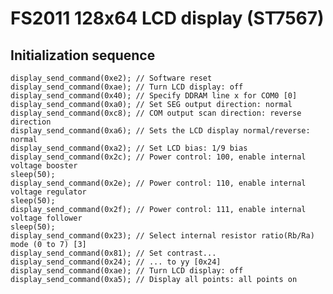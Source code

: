 # FS2011 128x64 LCD display (ST7567)

## Initialization sequence

    display_send_command(0xe2); // Software reset
    display_send_command(0xae); // Turn LCD display: off
    display_send_command(0x40); // Specify DDRAM line x for COM0 [0]
    display_send_command(0xa0); // Set SEG output direction: normal
    display_send_command(0xc8); // COM output scan direction: reverse direction
    display_send_command(0xa6); // Sets the LCD display normal/reverse: normal
    display_send_command(0xa2); // Set LCD bias: 1/9 bias
    display_send_command(0x2c); // Power control: 100, enable internal voltage booster
    sleep(50);
    display_send_command(0x2e); // Power control: 110, enable internal voltage regulator
    sleep(50);
    display_send_command(0x2f); // Power control: 111, enable internal voltage follower
    sleep(50);
    display_send_command(0x23); // Select internal resistor ratio(Rb/Ra) mode (0 to 7) [3]
    display_send_command(0x81); // Set contrast...
    display_send_command(0x24); // ... to yy [0x24]
    display_send_command(0xae); // Turn LCD display: off
    display_send_command(0xa5); // Display all points: all points on
